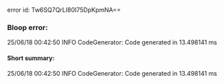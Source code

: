 error id: Tw6SQ7QrLI80I75DpKpmNA==
### Bloop error:

25/06/18 00:42:50 INFO CodeGenerator: Code generated in 13.498141 ms
#### Short summary: 

25/06/18 00:42:50 INFO CodeGenerator: Code generated in 13.498141 ms